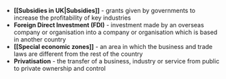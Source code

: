 - **[[Subsidies in UK|Subsidies]]** - grants given by governments to increase the profitability of key industries
- **Foreign Direct Investment (FDI)** - investment made by an overseas company or organisation into a company or organisation which is based in another country
- **[[Special economic zones]]** - an area in which the business and trade laws are different from the rest of the country
- **Privatisation** - the transfer of a business, industry or service from public to private ownership and control